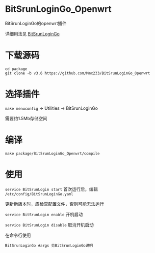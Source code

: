 # BitSrunLoginGo_Openwrt
BitSrunLoginGo的openwrt插件

详细用法见 [BitSrunLoginGo](https://github.com/Mmx233/BitSrunLoginGo)

# 下载源码
```shell
cd package
git clone -b v3.6 https://github.com/Mmx233/BitSrunLoginGo_Openwrt
```

# 选择插件
`make menuconfig` -> Utilities -> BitSrunLoginGo

需要约1.5Mb存储空间

# 编译
```shell
make package/BitSrunLoginGo_Openwrt/compile
```

# 使用
`service BitSrunLogin start` 首次运行后，编辑 `/etc/config/BitSrunLoginGo.yaml`

更新新版本时，应检查配置文件，否则可能无法运行

`service BitSrunLogin enable` 开机启动

`service BitSrunLogin disable` 取消开机启动

在命令行使用

```shell
BitSrunLoginGo #args 见BitSrunLoginGo说明
```